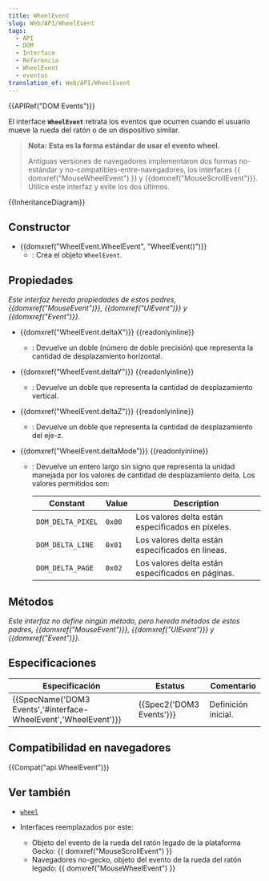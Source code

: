 ```yaml
---
title: WheelEvent
slug: Web/API/WheelEvent
tags:
  - API
  - DOM
  - Interface
  - Referencia
  - WheelEvent
  - eventos
translation_of: Web/API/WheelEvent
---
```

{{APIRef("DOM Events")}}

El interface **`WheelEvent`** retrata los eventos que ocurren cuando el usuario mueve la rueda del ratón o de un dispositivo similar.

> **Nota:** **Esta es la forma estándar de usar el evento wheel.**
>
> Antiguas versiones de navegadores implementaron dos formas no-estándar y no-compatibles-entre-navegadores, los interfaces {{ domxref("MouseWheelEvent") }} y {{domxref("MouseScrollEvent")}}. Utilice este interfaz y evite los dos últimos.

{{InheritanceDiagram}}

## Constructor

- {{domxref("WheelEvent.WheelEvent", "WheelEvent()")}}
  - : Crea el objeto `WheelEvent`.

## Propiedades

_Este interfaz hereda propiedades de estos padres, {{domxref("MouseEvent")}}, {{domxref("UIEvent")}} y {{domxref("Event")}}._

- {{domxref("WheelEvent.deltaX")}} {{readonlyinline}}
  - : Devuelve un doble (número de doble precisión) que representa la cantidad de desplazamiento horizontal.
- {{domxref("WheelEvent.deltaY")}} {{readonlyinline}}
  - : Devuelve un doble que representa la cantidad de desplazamiento vertical.
- {{domxref("WheelEvent.deltaZ")}} {{readonlyinline}}
  - : Devuelve un doble que representa la cantidad de desplazamiento del eje-z.
- {{domxref("WheelEvent.deltaMode")}} {{readonlyinline}}

  - : Devuelve un entero largo sin signo que representa la unidad manejada por los valores de cantidad de desplazamiento delta. Los valores permitidos son:

    | Constant          | Value  | Description                                       |
    | ----------------- | ------ | ------------------------------------------------- |
    | `DOM_DELTA_PIXEL` | `0x00` | Los valores delta están especificados en pixeles. |
    | `DOM_DELTA_LINE`  | `0x01` | Los valores delta están especificados en líneas.  |
    | `DOM_DELTA_PAGE`  | `0x02` | Los valores delta están especificados en páginas. |

## Métodos

_Este interfaz no define ningún método, pero hereda métodos de estos padres, {{domxref("MouseEvent")}}, {{domxref("UIEvent")}} y {{domxref("Event")}}._

## Especificaciones

| Especificación                                                                       | Estatus                          | Comentario          |
| ------------------------------------------------------------------------------------ | -------------------------------- | ------------------- |
| {{SpecName('DOM3 Events','#interface-WheelEvent','WheelEvent')}} | {{Spec2('DOM3 Events')}} | Definición inicial. |

## Compatibilidad en navegadores

{{Compat("api.WheelEvent")}}

## Ver también

- [`wheel`](/es/docs/Web/Reference/Events/wheel)
- Interfaces reemplazados por este:

  - Objeto del evento de la rueda del ratón legado de la plataforma Gecko: {{ domxref("MouseScrollEvent") }}
  - Navegadores no-gecko, objeto del evento de la rueda del ratón legado: {{ domxref("MouseWheelEvent") }}
